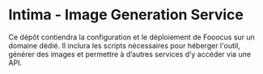 # Intima - Image Generation Service
Ce dépôt contiendra la configuration et le déploiement de Fooocus sur un domaine dédié. Il inclura les scripts nécessaires pour héberger l'outil, générer des images et permettre à d’autres services d’y accéder via une API.
